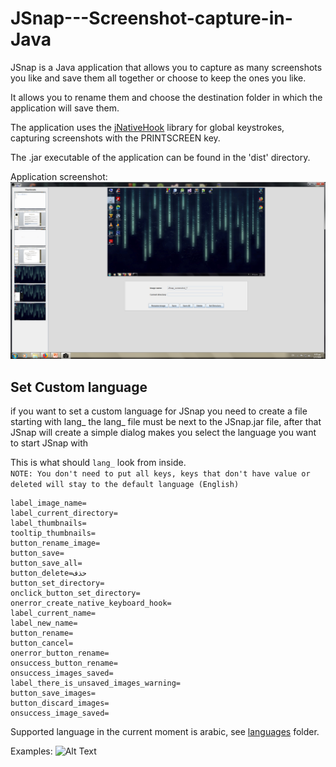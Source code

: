 # JSnap---Screenshot-capture-in-Java

JSnap is a Java application that allows you to capture as many screenshots you like and save them all together
or choose to keep the ones you like.

It allows you to rename them and choose the destination folder in which the application will save them.

The application uses the [jNativeHook](https://github.com/kwhat/jnativehook) library for global keystrokes, capturing screenshots with the PRINTSCREEN key.

The .jar executable of the application can be found in the 'dist' directory.

Application screenshot:
![Alt text](https://github.com/QISnaith/JSnap-Multilang/blob/master/examples/JSnap_screenshot.png)

## Set Custom language
if you want to set a custom language for JSnap you need to create a file starting with lang_ the lang_ file must be next to the JSnap.jar file, after that JSnap will create a simple dialog makes you select the language you want to start JSnap with

This is what should ``lang_`` look from inside.<br>
`NOTE: You don't need to put all keys, keys that don't have value or deleted will stay to the default language (English)`

```
label_image_name=
label_current_directory=
label_thumbnails=
tooltip_thumbnails=
button_rename_image=
button_save=
button_save_all=
button_delete=حذف
button_set_directory=
onclick_button_set_directory=
onerror_create_native_keyboard_hook=
label_current_name=
label_new_name=
button_rename=
button_cancel=
onerror_button_rename=
onsuccess_button_rename=
onsuccess_images_saved=
label_there_is_unsaved_images_warning=
button_save_images=
button_discard_images=
onsuccess_image_saved=
```

Supported language in the current moment is arabic, see [languages](https://github.com/QISnaith/JSnap-Multilang/tree/master/languages) folder.

Examples:
![Alt Text](https://github.com/QISnaith/JSnap-Multilang/blob/master/examples/JSnap-Multilang-test.gif)
